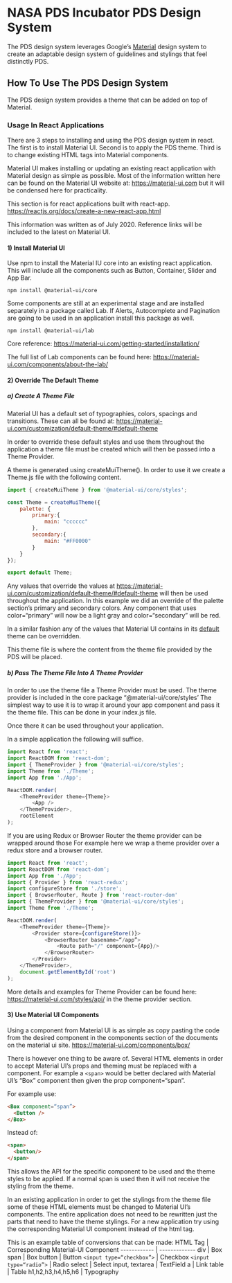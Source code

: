# NASA PDS Incubator PDS Design System
The PDS design system leverages Google’s [Material](https://material.io/design) design system to create an adaptable design system of guidelines and stylings that feel distinctly PDS.

## How To Use The PDS Design System
The PDS design system provides a theme that can be added on top of Material.

### Usage In React Applications
There are 3 steps to installing and using the PDS design system in react. The first is to install Material UI. Second is to apply the PDS theme. Third is to change existing HTML tags into Material components.

Material UI makes installing or updating an existing react application with Material design as simple as possible. Most of the information written here can be found on the Material UI website at: https://material-ui.com but it will be condensed here for practicality.

This section is for react applications built with react-app. https://reactjs.org/docs/create-a-new-react-app.html

This information was written as of July 2020. Reference links will be included to the latest on Material UI.

#### 1) Install Material UI
Use npm to install the Material IU core into an existing react application. This will include all the components such as Button, Container, Slider and App Bar.

`npm install @material-ui/core`

Some components are still at an experimental stage and are installed separately in a package called Lab. If Alerts, Autocomplete and Pagination are going to be used in an application install this package as well.

`npm install @material-ui/lab`

Core reference: https://material-ui.com/getting-started/installation/

The full list of Lab components can be found here: https://material-ui.com/components/about-the-lab/

#### 2) Override The Default Theme
##### a) Create A Theme File
Material UI has a default set of typographies, colors, spacings and transitions. These can all be found at: https://material-ui.com/customization/default-theme/#default-theme

In order to override these default styles and use them throughout the application a theme file must be created which will then be passed into a Theme Provider.

A theme is generated using createMuiTheme(). In order to use it we create a Theme.js file with the following content. 

```javascript
import { createMuiTheme } from '@material-ui/core/styles';

const Theme = createMuiTheme({
    palette: {
        primary:{
            main: "cccccc"
        },
        secondary:{
            main: "#FF0000"
        }
    }
});

export default Theme;
```

Any values that override the values at https://material-ui.com/customization/default-theme/#default-theme will then be used throughout the application. In this example we did an override of the palette section’s primary and secondary colors. Any component that uses color=“primary” will now be a light gray and color=“secondary” will be red.

In a similar fashion any of the values that Material UI contains in its [default](https://material-ui.com/customization/default-theme/#default-theme) theme can be overridden.

This theme file is where the content from the theme file provided by the PDS will be placed.

##### b) Pass The Theme File Into A Theme Provider
In order to use the theme file a Theme Provider must be used. The theme provider is included in the core package “@material-ui/core/styles’ The simplest way to use it is to wrap it around your app component and pass it the theme file. This can be done in your index.js file. 

Once there it can be used throughout your application.

In a simple application the following will suffice.
```javascript
import React from 'react';
import ReactDOM from 'react-dom';
import { ThemeProvider } from '@material-ui/core/styles';
import Theme from './Theme';
import App from './App';

ReactDOM.render(
    <ThemeProvider theme={Theme}>
        <App />
    </ThemeProvider>,
    rootElement
);
```

If you are using Redux or Browser Router the theme provider can be wrapped around those For example here we wrap a theme provider over a redux store and a browser router. 
```javascript
import React from 'react';
import ReactDOM from 'react-dom’;
import App from './App';
import { Provider } from 'react-redux';
import configureStore from './store';
import { BrowserRouter, Route } from 'react-router-dom'
import { ThemeProvider } from '@material-ui/core/styles';
import Theme from './Theme';

ReactDOM.render(
    <ThemeProvider theme={Theme}>
        <Provider store={configureStore()}>
            <BrowserRouter basename=“/app”>
                <Route path="/" component={App}/>
            </BrowserRouter>
        </Provider>
    </ThemeProvider>,
    document.getElementById('root')
);
```

More details and examples for Theme Provider can be found here: https://material-ui.com/styles/api/ in the theme provider section.

#### 3) Use Material UI Components
Using a component from Material UI is as simple as copy pasting the code from the desired component in the components section of the documents on the material ui site. https://material-ui.com/components/box/

There is however one thing to be aware of. Several HTML elements in order to accept Material UI’s props and theming must be replaced with a component. For example a `<span>` would be better declared with Material UI’s “Box” component then given the prop component=“span”.

For example use:

```HTML
<Box component=“span”>
  <Button />
</Box>
```
Instead of:

```HTML
<span>
  <button/>
</span>
```

This allows the API for the specific component to be used and the theme styles to be applied. If a normal span is used then it will not receive the styling from the theme.

In an existing application in order to get the stylings from the theme file some of these HTML elements must be changed to Material UI’s components. The entire application does not need to be rewritten just the parts that need to have the theme stylings. For a new application try using the corresponding Material UI component instead of the html tag.

This is an example table of conversions that can be made:
HTML Tag | Corresponding Material-UI Component
------------ | -------------
div | Box
span | Box
button | Button
`<input type=“checkbox”>` | Checkbox
`<input type=“radio”>` | Radio
select | Select
input, textarea | TextField
a | Link
table | Table
h1,h2,h3,h4,h5,h6 | Typography
